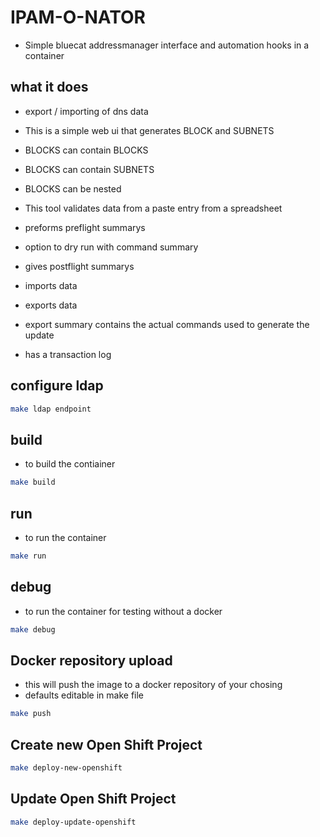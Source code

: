 # IPAM-O-NATOR
- Simple bluecat addressmanager interface  and automation hooks in a container

## what it does
- export / importing of dns data

- This is a simple web ui that generates BLOCK and SUBNETS
- BLOCKS can contain BLOCKS
- BLOCKS can contain SUBNETS
- BLOCKS can be nested
- This tool validates data from a paste entry from a spreadsheet
- preforms preflight summarys
- option to dry run with command summary
- gives postflight summarys
- imports data
- exports data
- export summary contains the actual commands used to generate the update 
- has a transaction log

## configure ldap
```bash
make ldap endpoint
```

## build
- to build the contiainer
```bash
make build
```

## run
- to run the container
```bash
make run
```

## debug
- to run the container for testing without a docker
```bash
make debug
```


## Docker repository upload
- this will push the image to a docker repository of your chosing
- defaults editable in make file
```bash
make push
```

## Create new Open Shift Project
```bash
make deploy-new-openshift
```

## Update Open Shift Project
```bash
make deploy-update-openshift
```
